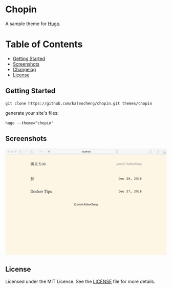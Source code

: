 # Chopin

A sample theme for  [Hugo](http://gohugo.io).



# Table of Contents

* [Getting Started](#getting-started)
* [Screenshots](#screenshots)
* [Changelog](#changelog)
* [License](#license)

## Getting Started 

````
git clone https://github.com/kaleocheng/chopin.git themes/chopin
````

generate your site's files:

````shell
hugo --theme="chopin"
````

## Screenshots

<img src="images/screenshot.png">


## License

Licensed under the MIT License. See the [LICENSE](https://github.com/fuegowolf/cocoa-eh-hugo-theme/blob/master/LICENSE.md) file for more details.

